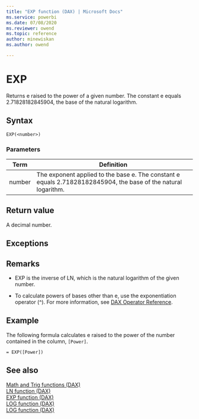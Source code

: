 ```yaml
---
title: "EXP function (DAX) | Microsoft Docs"
ms.service: powerbi 
ms.date: 07/08/2020
ms.reviewer: owend
ms.topic: reference
author: minewiskan
ms.author: owend

---
```

# EXP

Returns e raised to the power of a given number. The constant e equals 2.71828182845904, the base of the natural logarithm.  
  
## Syntax  
  
```dax
EXP(<number>)  
```
  
### Parameters  
  
|Term|Definition|  
|--------|--------------|  
|number|The exponent applied to the base e. The constant e equals 2.71828182845904, the base of the natural logarithm.|  
  
## Return value

A decimal number.  
  
## Exceptions  
  
## Remarks

- EXP is the inverse of LN, which is the natural logarithm of the given number.  
  
- To calculate powers of bases other than e, use the exponentiation operator (^). For more information, see [DAX Operator Reference](dax-operator-reference.md).

## Example

The following formula calculates e raised to the power of the number contained in the column, `[Power]`.  
  
```dax
= EXP([Power])  
```
  
## See also

[Math and Trig functions &#40;DAX&#41;](math-and-trig-functions-dax.md)  
[LN function &#40;DAX&#41;](ln-function-dax.md)  
[EXP function &#40;DAX&#41;](exp-function-dax.md)  
[LOG function &#40;DAX&#41;](log-function-dax.md)  
[LOG function &#40;DAX&#41;](log-function-dax.md)  
